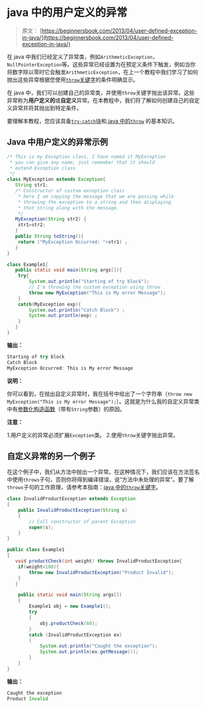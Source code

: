# java 中的用户定义的异常

> 原文： [https://beginnersbook.com/2013/04/user-defined-exception-in-java/](https://beginnersbook.com/2013/04/user-defined-exception-in-java/)

在 java 中我们已经定义了异常类，例如`ArithmeticException`，`NullPointerException`等。这些异常已经设置为在预定义条件下触发，例如当你将数字除以零时它会触发`ArithmeticException`，在上一个教程中我们学习了如何抛出这些异常根据您使用[`throw`关键字](https://beginnersbook.com/2013/04/throw-in-java/)的条件明确显示。

在 java 中，我们可以创建自己的异常类，并使用`throw`关键字抛出该异常。这些异常称为**用户定义的**或**自定义**异常。在本教程中，我们将了解如何创建自己的自定义异常并将其抛出到特定条件。

要理解本教程，您应该具备[`try-catch`块](https://beginnersbook.com/2013/04/try-catch-in-java/)和[ java 中的`throw`](https://beginnersbook.com/2013/04/throw-in-java/) 的基本知识。

## Java 中用户定义的异常示例

```java
/* This is my Exception class, I have named it MyException
 * you can give any name, just remember that it should
 * extend Exception class
 */
class MyException extends Exception{
   String str1;
   /* Constructor of custom exception class
    * here I am copying the message that we are passing while
    * throwing the exception to a string and then displaying 
    * that string along with the message.
    */
   MyException(String str2) {
	str1=str2;
   }
   public String toString(){ 
	return ("MyException Occurred: "+str1) ;
   }
}

class Example1{
   public static void main(String args[]){
	try{
		System.out.println("Starting of try block");
		// I'm throwing the custom exception using throw
		throw new MyException("This is My error Message");
	}
	catch(MyException exp){
		System.out.println("Catch Block") ;
		System.out.println(exp) ;
	}
   }
}
```

**输出：**

```java
Starting of try block
Catch Block
MyException Occurred: This is My error Message

```

**说明：**

你可以看到，在抛出自定义异常时，我在括号中给出了一个字符串（`throw new MyException("This is My error Message");`）。这就是为什么我的自定义异常类中有[参数化构造函数](https://beginnersbook.com/2014/01/parameterized-constructor-in-java-example/)（带有`String`参数）的原因。

**注意：**

1.用户定义的异常必须扩展`Exception`类。
2.使用`throw`关键字抛出异常。

## 自定义异常的另一个例子

在这个例子中，我们从方法中抛出一个异常。在这种情况下，我们应该在方法签名中使用`throws`子句，否则你将得到编译错误，说“方法中未处理的异常”。要了解`throws`子句的工作原理，请参考本指南：[java 中的`throw`关键字](https://beginnersbook.com/2013/04/java-throws/)。

```java
class InvalidProductException extends Exception
{
    public InvalidProductException(String s)
    {
        // Call constructor of parent Exception
        super(s);
    }
}

public class Example1
{
   void productCheck(int weight) throws InvalidProductException{
	if(weight<100){
		throw new InvalidProductException("Product Invalid");
	}
   }

    public static void main(String args[])
    {
    	Example1 obj = new Example1();
        try
        {
            obj.productCheck(60);
        }
        catch (InvalidProductException ex)
        {
            System.out.println("Caught the exception");
            System.out.println(ex.getMessage());
        }
    }
}
```

**输出：**

```java
Caught the exception
Product Invalid
```